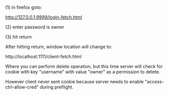 (1) in firefox goto:

  http://127.0.0.1:9999/login-fetch.html

(2) enter password is owner

(3) hit return

After hitting return, window location will change to:

  http://localhost:1111/client-fetch.html

Where you can perform delete operation, but this time server will
check for cookie with key "username" with value "owner" as a permission
to delete.

However client never sent cookie because server needs to enable
"access-ctrl-allow-cred" during preflight.





